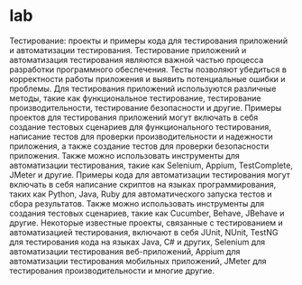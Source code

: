 # lab
Тестирование: проекты и примеры кода для тестирования приложений и автоматизации тестирования.
Тестирование приложений и автоматизация тестирования являются важной частью процесса разработки программного обеспечения. Тесты позволяют убедиться в корректности работы приложения и выявить потенциальные ошибки и проблемы. Для тестирования приложений используются различные методы, такие как функциональное тестирование, тестирование производительности, тестирование безопасности и другие.
Примеры проектов для тестирования приложений могут включать в себя создание тестовых сценариев для функционального тестирования, написание тестов для проверки производительности и надежности приложения, а также создание тестов для проверки безопасности приложения. Также можно использовать инструменты для автоматизации тестирования, такие как Selenium, Appium, TestComplete, JMeter и другие.
Примеры кода для автоматизации тестирования могут включать в себя написание скриптов на языках программирования, таких как Python, Java, Ruby для автоматического запуска тестов и сбора результатов. Также можно использовать инструменты для создания тестовых сценариев, такие как Cucumber, Behave, JBehave и другие.
Некоторые известные проекты, связанные с тестированием и автоматизацией тестирования, включают в себя JUnit, NUnit, TestNG для тестирования кода на языках Java, C# и других, Selenium для автоматизации тестирования веб-приложений, Appium для автоматизации тестирования мобильных приложений, JMeter для тестирования производительности и многие другие.
